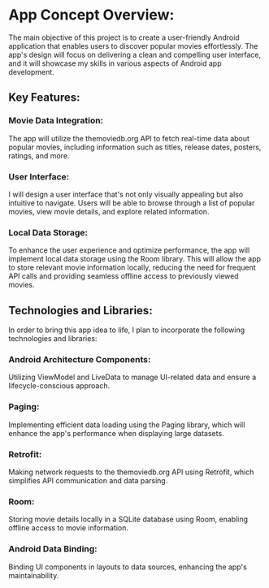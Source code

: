 # App Concept Overview:
The main objective of this project is to create a user-friendly Android application that enables users to discover popular movies effortlessly. The app's design will focus on delivering a clean and compelling user interface, and it will showcase my skills in various aspects of Android app development.

## Key Features:

### Movie Data Integration: 
The app will utilize the themoviedb.org API to fetch real-time data about popular movies, including information such as titles, release dates, posters, ratings, and more.

### User Interface: 
I will design a user interface that's not only visually appealing but also intuitive to navigate. Users will be able to browse through a list of popular movies, view movie details, and explore related information.

### Local Data Storage: 
To enhance the user experience and optimize performance, the app will implement local data storage using the Room library. This will allow the app to store relevant movie information locally, reducing the need for frequent API calls and providing seamless offline access to previously viewed movies.

## Technologies and Libraries:
In order to bring this app idea to life, I plan to incorporate the following technologies and libraries:

### Android Architecture Components: 
Utilizing ViewModel and LiveData to manage UI-related data and ensure a lifecycle-conscious approach.
### Paging: 
Implementing efficient data loading using the Paging library, which will enhance the app's performance when displaying large datasets.
### Retrofit: 
Making network requests to the themoviedb.org API using Retrofit, which simplifies API communication and data parsing.
### Room: 
Storing movie details locally in a SQLite database using Room, enabling offline access to movie information.
### Android Data Binding: 
Binding UI components in layouts to data sources, enhancing the app's maintainability.
